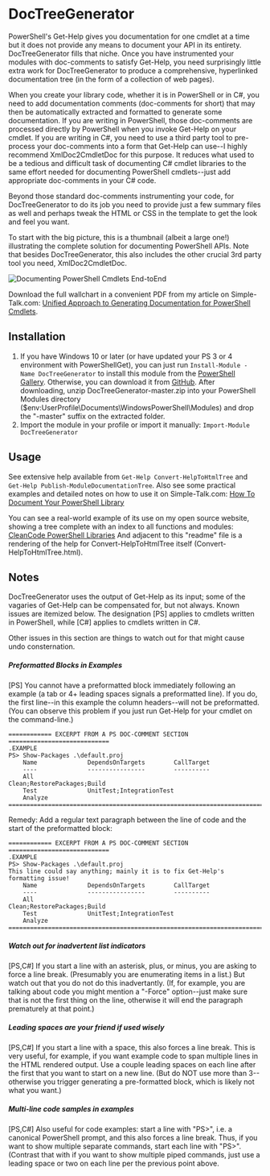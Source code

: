 DocTreeGenerator
=======

PowerShell's Get-Help gives you documentation for one cmdlet at a time but it does not provide any means to document your API in its entirety.
DocTreeGenerator fills that niche.
Once you have instrumented your modules with doc-comments to satisfy Get-Help,
you need surprisingly little extra work for DocTreeGenerator
to produce a comprehensive, hyperlinked documentation tree (in the form of a collection of web pages).

When you create your library code, whether it is in PowerShell or in C#, you need
to add documentation comments (doc-comments for short)
that may then be automatically extracted and formatted to generate some documentation.
If you are writing in PowerShell, those doc-comments are processed directly
by PowerShell when you invoke Get-Help on your cmdlet.
If you are writing in C#, you need to use a third party tool to pre-process
your doc-comments into a form that Get-Help can use--I highly recommend
XmlDoc2CmdletDoc for this purpose.
It reduces what used to be a tedious and difficult task of documenting C# cmdlet
libraries to the same effort needed for documenting PowerShell cmdlets--just
add appropriate doc-comments in your C# code.

Beyond those standard doc-comments instrumenting your code, for DocTreeGenerator
to do its job you need to provide just a few summary files as well
and perhaps tweak the HTML or CSS in the template to get the look and feel you want.

To start with the big picture, this is a thumbnail (albeit a large one!) illustrating the complete solution for documenting PowerShell APIs. Note that besides DocTreeGenerator, this also includes the other crucial 3rd party tool you need, XmlDoc2CmdletDoc.

![Documenting PowerShell Cmdlets End-toEnd](https://cloud.githubusercontent.com/assets/6817500/15099546/ce32bbd0-150c-11e6-9417-cbeb335a6f94.jpg)

Download the full wallchart in a convenient PDF from my article on Simple-Talk.com: [Unified Approach to Generating Documentation for PowerShell Cmdlets](https://www.simple-talk.com/sysadmin/powershell/unified-approach-to-generating-documentation-for-powershell-cmdlets/).


Installation
----------
1. If you have Windows 10 or later (or have updated your PS 3 or 4 environment with PowerShellGet), you can just run `Install-Module -Name DocTreeGenerator` to install this module from the [PowerShell Gallery](https://www.powershellgallery.com/packages/DocTreeGenerator). Otherwise, you can download it from [GitHub](https://github.com/msorens/DocTreeGenerator). After downloading, unzip DocTreeGenerator-master.zip into your PowerShell Modules directory ($env:UserProfile\Documents\WindowsPowerShell\Modules) and drop the "-master" suffix on the extracted folder.
2. Import the module in your profile or import it manually: `Import-Module DocTreeGenerator`

Usage
----------
See extensive help available from `Get-Help Convert-HelpToHtmlTree`
and `Get-Help Publish-ModuleDocumentationTree`.
Also see some practical examples and detailed notes on how to use it
on Simple-Talk.com: [How To Document Your PowerShell Library](https://www.simple-talk.com/sysadmin/powershell/how-to-document-your-powershell-library/)

You can see a real-world example of its use on my open source website, showing a tree complete with an index to all functions and modules:
[CleanCode PowerShell Libraries](http://cleancode.sourceforge.net/api/powershell/)
And adjacent to this "readme" file is a rendering of the help for Convert-HelpToHtmlTree itself (Convert-HelpToHtmlTree.html).

Notes
----------
DocTreeGenerator uses the output of Get-Help as its input; some of the vagaries of Get-Help can be compensated for, but not always. Known issues are itemized below. The designation [PS] applies to cmdlets written in PowerShell, while [C#] applies to cmdlets written in C#.

Other issues in this section are things to watch out for that might cause undo consternation.

##### Preformatted Blocks in Examples
[PS] You cannot have a preformatted block immediately following an example (a tab or 4+ leading spaces signals a preformatted line). If you do, the first line--in this example the column headers--will not be preformatted.
(You can observe this problem if you just run Get-Help for your cmdlet on the command-line.)

```
============ EXCERPT FROM A PS DOC-COMMENT SECTION ============================
.EXAMPLE
PS> Show-Packages .\default.proj
	Name              DependsOnTargets        CallTarget
	----              ----------------        ----------
	All                                       Clean;RestorePackages;Build
	Test              UnitTest;IntegrationTest
	Analyze
===============================================================================
```

Remedy:
Add a regular text paragraph between the line of code and the start of the preformatted block:
```
============ EXCERPT FROM A PS DOC-COMMENT SECTION ============================
.EXAMPLE
PS> Show-Packages .\default.proj
This line could say anything; mainly it is to fix Get-Help's formatting issue!
	Name              DependsOnTargets        CallTarget
	----              ----------------        ----------
	All                                       Clean;RestorePackages;Build
	Test              UnitTest;IntegrationTest
	Analyze
===============================================================================
```

##### Watch out for inadvertent list indicators
[PS,C#] If you start a line with an asterisk, plus, or minus, you are asking to force a line break. (Presumably you are enumerating items in a list.) But watch out that you do not do this inadvertantly. (If, for example, you are talking about code you might mention a "-Force" option--just make sure that is not the first thing on the line, otherwise it will end the paragraph prematurely at that point.)

##### Leading spaces are your friend if used wisely
[PS,C#] If you start a line with a space, this also forces a line break. This is very useful, for example, if you want example code to span multiple lines in the HTML rendered output. Use a couple leading spaces on each line after the first that you want to start on a new line. (But do NOT use more than 3--otherwise you trigger generating a pre-formatted block, which is likely not what you want.)

##### Multi-line code samples in examples
[PS,C#] Also useful for code examples: start a line with "PS>", i.e. a canonical PowerShell prompt, and this also forces a line break. Thus, if you want to show multiple separate commands, start each line with "PS>". (Contrast that with if you want to show multiple piped commands, just use a leading space or two on each line per the previous point above.
